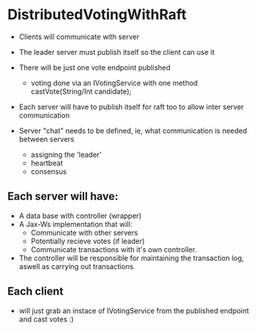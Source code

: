 # DistributedVotingWithRaft

- Clients will communicate with server
- The leader server must publish itself so the client can use it

- There will be just one vote endpoint published
  - voting done via an IVotingService with one method castVote(String/Int candidate);

- Each server will have to publish itself for raft too to allow inter server communication
- Server "chat" needs to be defined, ie, what communication is needed between servers
  - assigning the 'leader'
  - heartbeat
  - consensus


## Each server will have:
- A data base with controller (wrapper)
- A Jax-Ws implementation that will:
  - Communicate with other servers
  - Potentially recieve votes (if leader)
  - Communicate transactions with it's own controller.
- The controller will be responsible for maintaining the transaction log, aswell as carrying out transactions

## Each client
- will just grab an instace of IVotingService from the published endpoint and cast votes :)